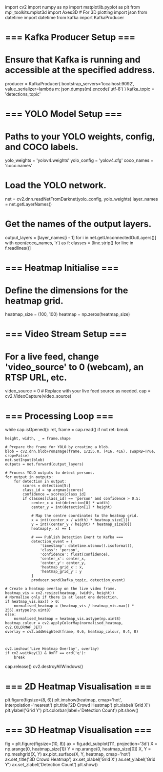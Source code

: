 import cv2
import numpy as np
import matplotlib.pyplot as plt
from mpl_toolkits.mplot3d import Axes3D  # For 3D plotting
import json
from datetime import datetime
from kafka import KafkaProducer

# === Kafka Producer Setup ===
# Ensure that Kafka is running and accessible at the specified address.
producer = KafkaProducer(
    bootstrap_servers='localhost:9092',
    value_serializer=lambda m: json.dumps(m).encode('utf-8')
)
kafka_topic = 'detections_topic'

# === YOLO Model Setup ===
# Paths to your YOLO weights, config, and COCO labels.
yolo_weights = 'yolov4.weights'
yolo_config = 'yolov4.cfg'
coco_names = 'coco.names'

# Load the YOLO network.
net = cv2.dnn.readNetFromDarknet(yolo_config, yolo_weights)
layer_names = net.getLayerNames()
# Get the names of the output layers.
output_layers = [layer_names[i - 1] for i in net.getUnconnectedOutLayers()]
with open(coco_names, 'r') as f:
    classes = [line.strip() for line in f.readlines()]

# === Heatmap Initialise ===
# Define the dimensions for the heatmap grid.
heatmap_size = (100, 100)
heatmap = np.zeros(heatmap_size)

# === Video Stream Setup ===
# For a live feed, change 'video_source' to 0 (webcam), an RTSP URL, etc.
video_source = 0  # Replace with your live feed source as needed.
cap = cv2.VideoCapture(video_source)

# === Processing Loop ===
while cap.isOpened():
    ret, frame = cap.read()
    if not ret:
        break

    height, width, _ = frame.shape
    
    # Prepare the frame for YOLO by creating a blob.
    blob = cv2.dnn.blobFromImage(frame, 1/255.0, (416, 416), swapRB=True, crop=False)
    net.setInput(blob)
    outputs = net.forward(output_layers)
    
    # Process YOLO outputs to detect persons.
    for output in outputs:
        for detection in output:
            scores = detection[5:]
            class_id = np.argmax(scores)
            confidence = scores[class_id]
            if classes[class_id] == 'person' and confidence > 0.5:
                center_x = int(detection[0] * width)
                center_y = int(detection[1] * height)
                
                # Map the centre coordinates to the heatmap grid.
                x = int((center_x / width) * heatmap_size[1])
                y = int((center_y / height) * heatmap_size[0])
                heatmap[y, x] += 1

                # === Publish Detection Event to Kafka ===
                detection_event = {
                    'timestamp': datetime.utcnow().isoformat(),
                    'class': 'person',
                    'confidence': float(confidence),
                    'center_x': center_x,
                    'center_y': center_y,
                    'heatmap_grid_x': x,
                    'heatmap_grid_y': y
                }
                producer.send(kafka_topic, detection_event)
    
    # Create a heatmap overlay on the live video frame.
    heatmap_vis = cv2.resize(heatmap, (width, height))
    # Normalise only if there is at least one detection.
    if heatmap_vis.max() > 0:
        normalised_heatmap = (heatmap_vis / heatmap_vis.max() * 255).astype(np.uint8)
    else:
        normalised_heatmap = heatmap_vis.astype(np.uint8)
    heatmap_colour = cv2.applyColorMap(normalised_heatmap, cv2.COLORMAP_JET)
    overlay = cv2.addWeighted(frame, 0.6, heatmap_colour, 0.4, 0)
    


    cv2.imshow('Live Heatmap Overlay', overlay)
    if cv2.waitKey(1) & 0xFF == ord('q'):
        break

cap.release()
cv2.destroyAllWindows()

# === 2D Heatmap Visualisation ===
plt.figure(figsize=(8, 6))
plt.imshow(heatmap, cmap='hot', interpolation='nearest')
plt.title('2D Crowd Heatmap')
plt.xlabel('Grid X')
plt.ylabel('Grid Y')
plt.colorbar(label='Detection Count')
plt.show()

# === 3D Heatmap Visualisation ===
fig = plt.figure(figsize=(10, 8))
ax = fig.add_subplot(111, projection='3d')
X = np.arange(0, heatmap_size[1])
Y = np.arange(0, heatmap_size[0])
X, Y = np.meshgrid(X, Y)
ax.plot_surface(X, Y, heatmap, cmap='hot')
ax.set_title('3D Crowd Heatmap')
ax.set_xlabel('Grid X')
ax.set_ylabel('Grid Y')
ax.set_zlabel('Detection Count')
plt.show()
